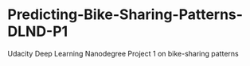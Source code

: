 # Predicting-Bike-Sharing-Patterns-DLND-P1
Udacity Deep Learning Nanodegree Project 1 on bike-sharing patterns
